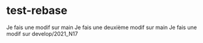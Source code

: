 # test-rebase

Je fais une modif sur main
Je fais une deuxième modif sur main
Je fais une modif sur develop/2021_N17